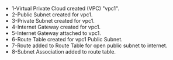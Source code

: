 - 1-Virtual Private Cloud created (VPC) "vpc1".
- 2-Public Subnet created for vpc1.
- 3-Private Subnet created for vpc1.
- 4-Internet Gateway created for vpc1.
- 5-Internet Gateway attached to vpc1.
- 6-Route Table created for vpc1 Public Subnet.
- 7-Route added to Route Table for open public subnet to internet.
- 8-Subnet Association added to route table.